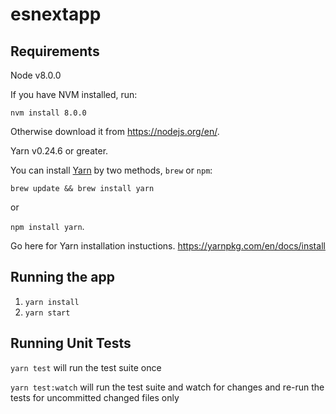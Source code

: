 # esnextapp

## Requirements

Node v8.0.0

If you have NVM installed, run:

`nvm install 8.0.0`

Otherwise download it from https://nodejs.org/en/.

Yarn v0.24.6 or greater.

You can install [Yarn](https://yarnpkg.com/en/) by two methods, `brew` or `npm`:

`brew update && brew install yarn`

or 

`npm install yarn`.

Go here for Yarn installation instuctions. https://yarnpkg.com/en/docs/install


## Running the app
1. `yarn install`
2. `yarn start`

## Running Unit Tests
`yarn test` will run the test suite once

`yarn test:watch` will run the test suite and watch for changes and re-run the tests for uncommitted changed files only
